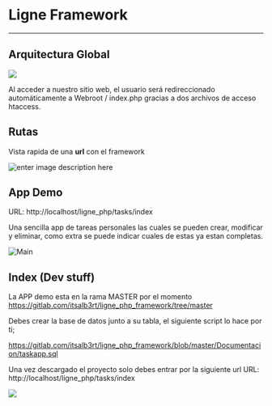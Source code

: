 # Ligne Framework

---

## Arquitectura Global

![](https://i.imgur.com/TSiq5s4.png)

Al acceder a nuestro sitio web, el usuario será redireccionado
automáticamente a Webroot / index.php gracias a dos archivos de
acceso htaccess.

## Rutas
Vista rapida de una **url** con el framework

![enter image description here](https://i.imgur.com/kHEWAwK.png)

## App Demo

URL: http://localhost/ligne_php/tasks/index

Una sencilla app de tareas personales las cuales se pueden
crear, modificar y eliminar, como extra se puede indicar cuales 
de estas ya estan completas.

![Main](https://i.imgur.com/f3Q69fX.png)

## Index (Dev stuff)
La APP demo esta en la rama MASTER por el momento https://gitlab.com/itsalb3rt/ligne_php_framework/tree/master

Debes crear la base de datos junto a su tabla, el siguiente script lo hace por ti;

https://gitlab.com/itsalb3rt/ligne_php_framework/blob/master/Documentacion/taskapp.sql

Una vez descargado el proyecto solo debes entrar por la siguiente url URL: http://localhost/ligne_php/tasks/index

![](https://i.imgur.com/xJ3IzVv.png)




